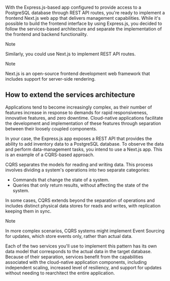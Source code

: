 ﻿With the Express.js-based app configured to provide access to a PostgreSQL database through REST API routes, you're ready to implement a frontend Next.js web app that delivers management capabilities. While it's possible to build the frontend interface by using Express.js, you decided to follow the services-based architecture and separate the implementation of the frontend and backend functionality.

> [!NOTE]
> Similarly, you could use Next.js to implement REST API routes.

> [!NOTE]
> Next.js is an open-source frontend development web framework that includes support for server-side rendering.

## How to extend the services architecture

Applications tend to become increasingly complex, as their number of features increase in response to demands for rapid responsiveness, innovative features, and zero downtime. Cloud-native applications facilitate the development and implementation of these features through separation between their loosely coupled components.

In your case, the Express.js app exposes a REST API that provides the ability to add inventory data to a PostgreSQL database. To observe the data and perform data-management tasks, you intend to use a Next.js app. This is an example of a CQRS-based approach.

CQRS separates the models for reading and writing data. This process involves dividing a system's operations into two separate categories:

- Commands that change the state of a system.
- Queries that only return results, without affecting the state of the system.

In some cases, CQRS extends beyond the separation of operations and includes distinct physical data stores for reads and writes, with replication keeping them in sync.

> [!NOTE]
> In more complex scenarios, CQRS systems might implement Event Sourcing for updates, which store events only, rather than actual data.

Each of the two services you'll use to implement this pattern has its own data model that corresponds to the actual data in the target database. Because of their separation, services benefit from the capabilities associated with the cloud-native application components, including independent scaling, increased level of resiliency, and support for updates without needing to rearchitect the entire application.
